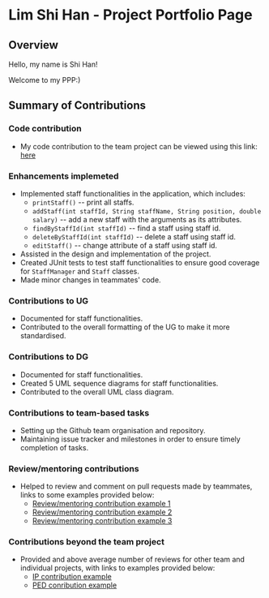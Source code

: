 # Lim Shi Han - Project Portfolio Page

## Overview

Hello, my name is Shi Han!

Welcome to my PPP:)

## Summary of Contributions

### Code contribution
  - My code contribution to the team project can be viewed using this link: [here](https://nus-cs2113-ay2122s2.github.io/tp-dashboard/?search=lim-shi-han&breakdown=true)
  
### Enhancements implemeted
  - Implemented staff functionalities in the application, which includes:
    - `printStaff()` -- print all staffs.
    - `addStaff(int staffId, String staffName, String position, double salary)` -- add a new staff with the arguments as its attributes.
    - `findByStaffId(int staffId)` -- find a staff using staff id.
    - `deleteByStaffId(int staffId)` -- delete a staff using staff id.
    - `editStaff()` -- change attribute of a staff using staff id.
  - Assisted in the design and implementation of the project.
  - Created JUnit tests to test staff functionalities to ensure good coverage for `StaffManager` and `Staff` classes.
  - Made minor changes in teammates' code.
  
### Contributions to UG
  - Documented for staff functionalities.
  - Contributed to the overall formatting of the UG to make it more standardised.
  
### Contributions to DG
  - Documented for staff functionalities.
  - Created 5 UML sequence diagrams for staff functionalities.
  - Contributed to the overall UML class diagram.
    
### Contributions to team-based tasks
  - Setting up the Github team organisation and repository.
  - Maintaining issue tracker and milestones in order to ensure timely completion of tasks.
 
### Review/mentoring contributions
  - Helped to review and comment on pull requests made by teammates, links to some examples provided below:
    - [Review/mentoring contribution example 1](https://github.com/AY2122S2-CS2113-T11-4/tp/pull/54)
    - [Review/mentoring contribution example 2](https://github.com/AY2122S2-CS2113-T11-4/tp/pull/23)
    - [Review/mentoring contribution example 3](https://github.com/AY2122S2-CS2113-T11-4/tp/pull/61)

### Contributions beyond the team project
  - Provided and above average number of reviews for other team and individual projects, with links to examples provided below:
    - [IP contribution example](https://github.com/nus-cs2113-AY2122S2/ip/pull/18)
    - [PED conribution example](https://github.com/Lim-Shi-Han/ped/issues)
